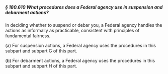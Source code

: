 ##### § 180.610 What procedures does a Federal agency use in suspension and debarment actions? #####

In deciding whether to suspend or debar you, a Federal agency handles the actions as informally as practicable, consistent with principles of fundamental fairness.

(a) For suspension actions, a Federal agency uses the procedures in this subpart and subpart G of this part.

(b) For debarment actions, a Federal agency uses the procedures in this subpart and subpart H of this part.
